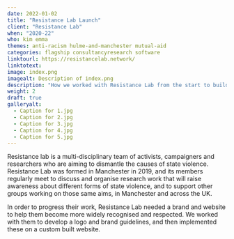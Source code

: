 ```yaml
---
date: 2022-01-02
title: "Resistance Lab Launch"
client: "Resistance Lab"
when: "2020-22"
who: kim emma
themes: anti-racism hulme-and-manchester mutual-aid
categories: flagship consultancyresearch software
linktourl: https://resistancelab.network/
linktotext:
image: index.png
imagealt: Description of index.png
description: "How we worked with Resistance Lab from the start to build their first website and support them with branding and design"
weight: 2
draft: true
galleryalt:
  - Caption for 1.jpg
  - Caption for 2.jpg
  - Caption for 3.jpg
  - Caption for 4.jpg
  - Caption for 5.jpg
---
```


Resistance lab is a multi-disciplinary team of activists, campaigners and researchers who are aiming to dismantle the causes of state violence. Resistance Lab was formed in Manchester in 2019, and its members regularly meet to discuss and organise research work that will raise awareness about different forms of state violence, and to support other groups working on those same aims, in Manchester and across the UK.

In order to progress their work, Resistance Lab needed a brand and website to help them become more widely recognised and respected. We worked with them to develop a logo and brand guidelines, and then implemented these on a custom built website.

